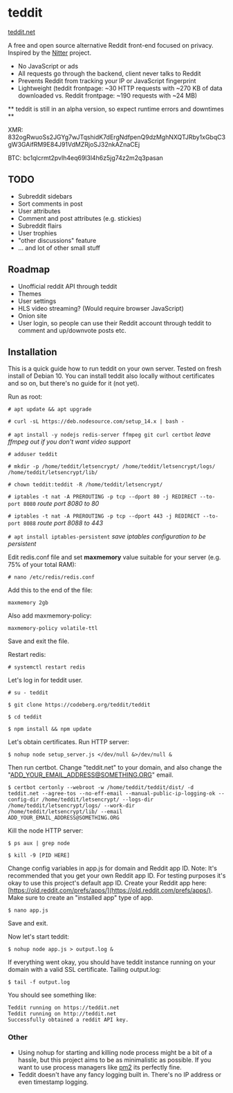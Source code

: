 # teddit


[teddit.net](https://teddit.net)


A free and open source alternative Reddit front-end focused on privacy.
Inspired by the [Nitter](https://github.com/zedeus/nitter) project.

* No JavaScript or ads
* All requests go through the backend, client never talks to Reddit
* Prevents Reddit from tracking your IP or JavaScript fingerprint
* Lightweight (teddit frontpage: ~30 HTTP requests with ~270 KB of data downloaded vs. Reddit frontpage: ~190 requests with ~24 MB)


** teddit is still in an alpha version, so expect runtime errors and downtimes **


XMR: 832ogRwuoSs2JGYg7wJTqshidK7dErgNdfpenQ9dzMghNXQTJRby1xGbqC3gW3GAifRM9E84J91VdMZRjoSJ32nkAZnaCEj

BTC: bc1qlcrmt2pvlh4eq69l3l4h6z5jg74z2m2q3pasan

## TODO

* Subreddit sidebars
* Sort comments in post
* User attributes
* Comment and post attributes (e.g. stickies)
* Subreddit flairs
* User trophies
* "other discussions" feature
* ... and lot of other small stuff

## Roadmap

* Unofficial reddit API through teddit
* Themes
* User settings
* HLS video streaming? (Would require browser JavaScript)
* Onion site
* User login, so people can use their Reddit account through teddit to comment and up/downvote posts etc.

## Installation
This is a quick guide how to run teddit on your own server. Tested on fresh install of Debian 10. You can install teddit also locally without certificates and so on, but there's no guide for it (not yet).

Run as root:

`# apt update && apt upgrade`

`# curl -sL https://deb.nodesource.com/setup_14.x | bash -`

`# apt install -y nodejs redis-server ffmpeg git curl certbot` *leave ffmpeg out if you don't want video support*

`# adduser teddit`

`# mkdir -p /home/teddit/letsencrypt/ /home/teddit/letsencrypt/logs/ /home/teddit/letsencrypt/lib/`

`# chown teddit:teddit -R /home/teddit/letsencrypt/`

`# iptables -t nat -A PREROUTING -p tcp --dport 80 -j REDIRECT --to-port 8080` *route port 8080 to 80*

`# iptables -t nat -A PREROUTING -p tcp --dport 443 -j REDIRECT --to-port 8088` *route port 8088 to 443*

`# apt install iptables-persistent` *save iptables configuration to be persistent*

Edit redis.conf file and set **maxmemory** value suitable for your server (e.g. 75% of your total RAM):

`# nano /etc/redis/redis.conf`

Add this to the end of the file:

`maxmemory 2gb`

Also add maxmemory-policy:

`maxmemory-policy volatile-ttl`

Save and exit the file.

Restart redis:

`# systemctl restart redis`

Let's log in for teddit user.

`# su - teddit`

`$ git clone https://codeberg.org/teddit/teddit`

`$ cd teddit`

`$ npm install && npm update`

Let's obtain certificates. Run HTTP server:

`$ nohup node setup_server.js </dev/null &>/dev/null &`

Then run certbot. Change "teddit.net" to your domain, and also change the "ADD_YOUR_EMAIL_ADDRESS@SOMETHING.ORG" email.

`$ certbot certonly --webroot -w /home/teddit/teddit/dist/ -d teddit.net --agree-tos --no-eff-email --manual-public-ip-logging-ok --config-dir /home/teddit/letsencrypt/ --logs-dir /home/teddit/letsencrypt/logs/ --work-dir /home/teddit/letsencrypt/lib/ --email ADD_YOUR_EMAIL_ADDRESS@SOMETHING.ORG`

Kill the node HTTP server:

`$ ps aux | grep node`

`$ kill -9 [PID HERE]`

Change config variables in app.js for domain and Reddit app ID. Note: It's recommended that you get your own Reddit app ID. For testing purposes it's okay to use this project's default app ID. Create your Reddit app here: [https://old.reddit.com/prefs/apps/](https://old.reddit.com/prefs/apps/). Make sure to create an "installed app" type of app.

`$ nano app.js`

Save and exit.

Now let's start teddit:

`$ nohup node app.js > output.log &`

If everything went okay, you should have teddit instance running on your domain with a valid SSL certificate.
Tailing output.log:

`$ tail -f output.log`

You should see something like:

```
Teddit running on https://teddit.net
Teddit running on http://teddit.net
Successfully obtained a reddit API key.
```


### Other

* Using nohup for starting and killing node process might be a bit of a hassle, but this project aims to be as minimalistic as possible. If you want to use process managers like [pm2](https://www.npmjs.com/package/pm2) its perfectly fine.
* Teddit doesn't have any fancy logging built in. There's no IP address or even timestamp logging.
